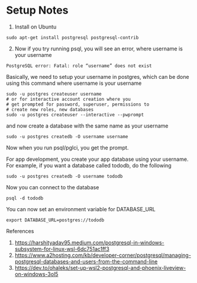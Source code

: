 # Setup Notes

1. Install on Ubuntu

```
sudo apt-get install postgresql postgresql-contrib
```

2. Now if you try running psql, you will see an error, where username
is your username

```
PostgreSQL error: Fatal: role “username” does not exist
```

Basically, we need to setup your username in postgres, which can be done using
this command where username is your username

```
sudo -u postgres createuser username
# or for interactive account creation where you
# get prompted for password, superuser, permissions to 
# create new roles, new databases
sudo -u postgres createuser --interactive --pwprompt
```

and now create a database with the same name as your username

```
sudo -u postgres createdb -O username username
```

Now when you run psql/pglci, you get the prompt.

For app development, you create your app database using your username.
For example, if you want a database called tododb, do the following

```
sudo -u postgres createdb -O username tododb
```

Now you can connect to the database 

```
psql -d tododb
```

You can now set an environment variable for DATABASE_URL

```
export DATABASE_URL=postgres://tododb
```

References 
1. https://harshityadav95.medium.com/postgresql-in-windows-subsystem-for-linux-wsl-6dc751ac1ff3
2. https://www.a2hosting.com/kb/developer-corner/postgresql/managing-postgresql-databases-and-users-from-the-command-line
3. https://dev.to/ohaleks/set-up-wsl2-postgresql-and-phoenix-liveview-on-windows-3ol5

